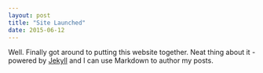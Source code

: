 ```yaml
---
layout: post
title: "Site Launched"
date: 2015-06-12
---
```


Well. Finally got around to putting this website together. 
Neat thing about it - powered by [Jekyll](http://jekyllrb.com) and I can use Markdown to author my posts.